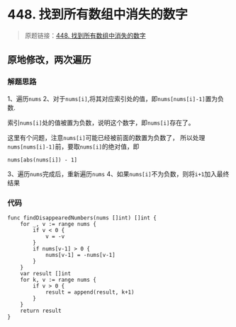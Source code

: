 # 448. 找到所有数组中消失的数字
> 原题链接：[448. 找到所有数组中消失的数字](https://leetcode-cn.com/problems/find-all-numbers-disappeared-in-an-array/)
## 原地修改，两次遍历
### 解题思路
1、遍历``nums``
2、对于``nums[i]``,将其对应索引处的值，即``nums[nums[i]-1]``置为负数.

索引``nums[i]``处的值被置为负数，说明这个数字，即``nums[i]``存在了。

这里有个问题，注意``nums[i]``可能已经被前面的数置为负数了，
所以处理``nums[nums[i]-1]``前，要取``nums[i]``的绝对值，即
```
nums[abs(nums[i]) - 1]
```

3、遍历``nums``完成后，重新遍历``nums``
4、如果``nums[i]``不为负数，则将``i+1``加入最终结果

### 代码

```golang
func findDisappearedNumbers(nums []int) []int {
	for _, v := range nums {
		if v < 0 {
			v = -v
		}
		if nums[v-1] > 0 {
			nums[v-1] = -nums[v-1]
		}
	}
	var result []int
	for k, v := range nums {
		if v > 0 {
			result = append(result, k+1)
		}
	}
	return result
}
```
